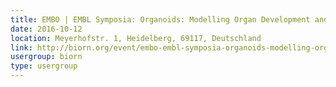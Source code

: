 ```yaml
---
title: EMBO | EMBL Symposia: Organoids: Modelling Organ Development and Disease in 3D Culture
date: 2016-10-12
location: Meyerhofstr. 1, Heidelberg, 69117, Deutschland
link: http://biorn.org/event/embo-embl-symposia-organoids-modelling-organ-development-and-disease-in-3d-culture/
usergroup: biorn
type: usergroup
---
```


